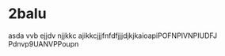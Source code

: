 # 2balu
asda vvb ejjdv njjkkc ajikkcjjjfnfdfjjjdjkjkaioapiPOFNPIVNPIUDFJ Pdnvp9UANVPPoupn
<!doctype-html>
<html>
<head>
<title> TOU ARE AN ASSHOLE</title>
</head>
</html>
